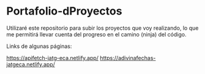 # Portafolio-dProyectos
Utilizaré este repositorio para subir los proyectos que voy realizando, lo que me permitirá llevar cuenta del progreso en el camino (ninja) del código.

Links de algunas páginas:

https://apifetch-jatg-eca.netlify.app/
https://adivinafechas-jatgeca.netlify.app/

